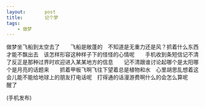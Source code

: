 ```yaml
---
layout:       post
title:        记个梦
tags:
    - 做梦
---
```


做梦坐飞船到太空去了　　飞船是敞蓬的　不知道是无重力还是风？抓着什么东西才能不飘出去　该怎样形容这种样子下的怪怪的心情呢　　手机收到条短信记不清了反正是那种过界时欢迎进入某某地方的信息　　记不清跟谁讨论起哪个是太阳哪个是月亮的话题来　　抓着甲板飞啊飞往下望着总是植物和水　心里胡思乱想着这会儿能不能给地球上的朋友打电话呢　打得通的话漫游费啊什么的会怎么算呢　　醒了

(手机发布)